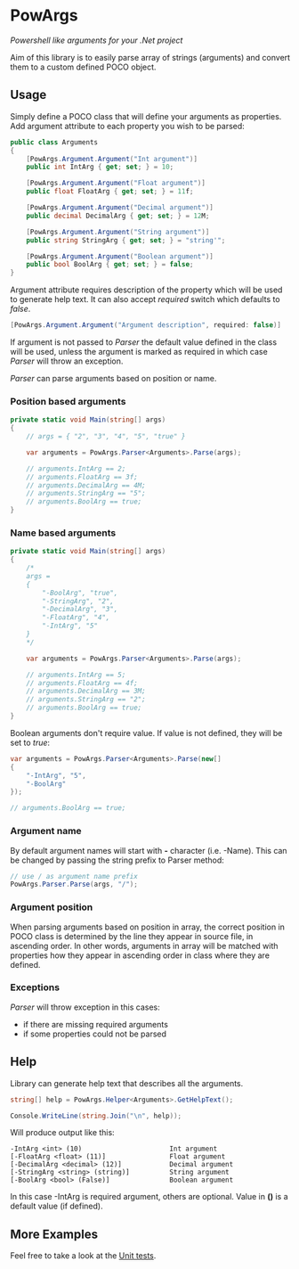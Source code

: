 # PowArgs
_Powershell like arguments for your .Net project_

Aim of this library is to easily parse array of strings (arguments) and convert them to a custom defined POCO object.

## Usage

Simply define a POCO class that will define your arguments as properties. Add argument attribute to each property you wish to be parsed:

```csharp
public class Arguments
{
    [PowArgs.Argument.Argument("Int argument")]
    public int IntArg { get; set; } = 10;

    [PowArgs.Argument.Argument("Float argument")]
    public float FloatArg { get; set; } = 11f;

    [PowArgs.Argument.Argument("Decimal argument")]
    public decimal DecimalArg { get; set; } = 12M;

    [PowArgs.Argument.Argument("String argument")]
    public string StringArg { get; set; } = "string'";

    [PowArgs.Argument.Argument("Boolean argument")]
    public bool BoolArg { get; set; } = false;
}
```

Argument attribute requires description of the property which will be used to generate help text. It can also accept *required* switch which defaults to *false*.

```csharp
[PowArgs.Argument.Argument("Argument description", required: false)]
```

If argument is not passed to _Parser_ the default value defined in the class will be used, unless the argument is marked as required in which case _Parser_ will throw an exception.

_Parser_ can parse arguments based on position or name.

### Position based arguments

```csharp
private static void Main(string[] args)
{
    // args = { "2", "3", "4", "5", "true" }

    var arguments = PowArgs.Parser<Arguments>.Parse(args);

    // arguments.IntArg == 2;
    // arguments.FloatArg == 3f;
    // arguments.DecimalArg == 4M;
    // arguments.StringArg == "5";
    // arguments.BoolArg == true;
}
```

### Name based arguments

```csharp
private static void Main(string[] args)
{
    /* 
    args = 
    { 
        "-BoolArg", "true", 
        "-StringArg", "2",
        "-DecimalArg", "3",
        "-FloatArg", "4",
        "-IntArg", "5" 
    }
    */

    var arguments = PowArgs.Parser<Arguments>.Parse(args);

    // arguments.IntArg == 5;
    // arguments.FloatArg == 4f;
    // arguments.DecimalArg == 3M;
    // arguments.StringArg == "2";
    // arguments.BoolArg == true;
}
```

Boolean arguments don't require value. If value is not defined, they will be set to *true*:

```csharp
var arguments = PowArgs.Parser<Arguments>.Parse(new[]
{
    "-IntArg", "5",
    "-BoolArg"
});

// arguments.BoolArg == true;
```

### Argument name

By default argument names will start with **-** character (i.e. -Name). This can be changed by passing the string prefix to Parser method:

```csharp
// use / as argument name prefix
PowArgs.Parser.Parse(args, "/");
```

### Argument position

When parsing arguments based on position in array, the correct position in POCO class is determined by the line they appear in source file, in ascending order. In other words, arguments in array will be matched with properties how they appear in ascending order in class where they are defined.

### Exceptions

_Parser_ will throw exception in this cases:

- if there are missing required arguments
- if some properties could not be parsed

## Help

Library can generate help text that describes all the arguments.

```csharp
string[] help = PowArgs.Helper<Arguments>.GetHelpText();

Console.WriteLine(string.Join("\n", help));
```

Will produce output like this:

```
-IntArg <int> (10)                      Int argument
[-FloatArg <float> (11)]                Float argument
[-DecimalArg <decimal> (12)]            Decimal argument
[-StringArg <string> (string)]          String argument
[-BoolArg <bool> (False)]               Boolean argument

```

In this case -IntArg is required argument, others are optional. Value in __()__ is a default value (if defined).

## More Examples

Feel free to take a look at the [Unit tests](https://github.com/jborut/powarg/blob/master/UnitTests/TestParser.cs).